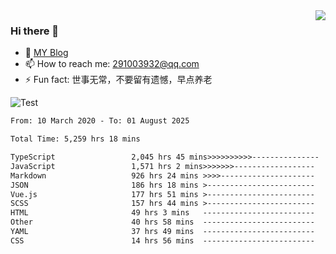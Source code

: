 <img align='right' src='https://github-readme-stats.vercel.app/api?username=niaogege&show_icons=true&theme=radical'/>

### Hi there 👋

- 🌱 [MY Blog](https://bythewayer.com/)
- 📫 How to reach me: 291003932@qq.com
- ⚡ Fun fact:  世事无常，不要留有遗憾，早点养老

![Test](https://github-readme-stats.vercel.app/api/top-langs/?username=niaogege&layout=compact)

<!--START_SECTION:waka-->

```txt
From: 10 March 2020 - To: 01 August 2025

Total Time: 5,259 hrs 18 mins

TypeScript                 2,045 hrs 45 mins>>>>>>>>>>---------------   38.90 %
JavaScript                 1,571 hrs 2 mins>>>>>>>------------------   29.87 %
Markdown                   926 hrs 24 mins >>>>---------------------   17.61 %
JSON                       186 hrs 18 mins >------------------------   03.54 %
Vue.js                     177 hrs 51 mins >------------------------   03.38 %
SCSS                       157 hrs 44 mins >------------------------   03.00 %
HTML                       49 hrs 3 mins   -------------------------   00.93 %
Other                      40 hrs 58 mins  -------------------------   00.78 %
YAML                       37 hrs 49 mins  -------------------------   00.72 %
CSS                        14 hrs 56 mins  -------------------------   00.28 %
```

<!--END_SECTION:waka-->
